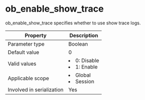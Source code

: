 ob_enable_show_trace
========================================
<!-- # docslug#/oceanbase-database/oceanbase-database/V4.0.0/ob_enable_show_trace-1-2-3 -->
ob_enable_show_trace specifies whether to use show trace logs.


| **Property** | **Description** |
|---------|------------------------------------------------------------------------------------------------------------|
| Parameter type | Boolean |
| Default value | 0 |
| Valid values | <li> 0: Disable</li>   <li> 1: Enable</li> |
| Applicable scope | <li> Global</li>   <li> Session</li> |
| Involved in serialization | Yes |



